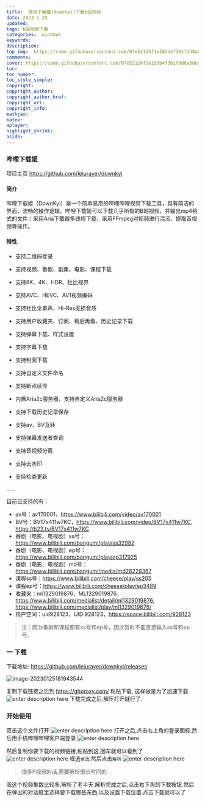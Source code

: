 ```yaml
---
title:  使用下载姬(downkyi)下载b站视频
date: 2023-1-25
updated:
tags: b站视频下载
categories:  windows
keywords:
description:
top_img:  https://camo.githubusercontent.com/07e52124f1e18db4f361fdd8a6dead9a20924b4f73bb1f40da52931d2e8958f2/68747470733a2f2f73322e6c6f6c692e6e65742f323032322f30362f30342f644f73717466425863655267726a322e706e67
comments:
cover: https://camo.githubusercontent.com/07e52124f1e18db4f361fdd8a6dead9a20924b4f73bb1f40da52931d2e8958f2/68747470733a2f2f73322e6c6f6c692e6e65742f323032322f30362f30342f644f73717466425863655267726a322e706e67
toc:
toc_number:
toc_style_simple:
copyright:
copyright_author:
copyright_author_href:
copyright_url:
copyright_info:
mathjax:
katex:
aplayer:
highlight_shrink:
aside:
---
```


### 哔哩下载姬

项目主页  https://github.com/leiurayer/downkyi

#### 简介

哔哩下载姬（DownKyi）是一个简单易用的哔哩哔哩视频下载工具，具有简洁的界面，流畅的操作逻辑。哔哩下载姬可以下载几乎所有的B站视频，并输出mp4格式的文件；采用Aria下载器多线程下载，采用FFmpeg对视频进行混流、提取音视频等操作。

#### 特性

-  支持二维码登录
-  支持视频、番剧、剧集、电影、课程下载
-  支持8K、4K、HDR、杜比视界


-  支持AVC、HEVC、AV1视频编码


-  支持杜比全景声、Hi-Res无损音质


-  支持用户收藏夹、订阅、稍后再看、历史记录下载


-  支持弹幕下载、样式设置

-  支持字幕下载

-  支持封面下载

-  支持自定义文件命名

-  支持断点续传

-  内置Aria2c服务器，支持自定义Aria2c服务器

-  支持下载历史记录保存

-  支持av、BV互转

-  支持弹幕发送者查询

-  支持音视频分离

-  支持去水印

-  支持检查更新

  ......

 目前已支持的有：

-  av号：av170001，https://www.bilibili.com/video/av170001
-  BV号：BV17x411w7KC，https://www.bilibili.com/video/BV17x411w7KC, https://b23.tv/BV17x411w7KC
-  番剧（电影、电视剧）ss号：https://www.bilibili.com/bangumi/play/ss32982
-  番剧（电影、电视剧）ep号：https://www.bilibili.com/bangumi/play/ep317925
-  番剧（电影、电视剧）md号：https://www.bilibili.com/bangumi/media/md28228367
-  课程ss号：https://www.bilibili.com/cheese/play/ss205
-  课程ep号：https://www.bilibili.com/cheese/play/ep3489
-  收藏夹：ml1329019876，ML1329019876，https://www.bilibili.com/medialist/detail/ml1329019876, https://www.bilibili.com/medialist/play/ml1329019876/
-  用户空间：uid928123，UID:928123，https://space.bilibili.com/928123

> 注：因为番剧和课程都有ss号和ep号，因此暂时不能直接输入ss号和ep号。
### 一 下载

下载地址: https://github.com/leiurayer/downkyi/releases

![image-20230125181943544](https://s2.loli.net/2023/01/25/oDGiP2yEV6Ubuak.png)

复制下载链接之后到 https://ghproxy.com/ 粘贴下载, 这样做是为了加速下载
![enter description here](https://s2.loli.net/2023/01/25/eBjHC98gNLdfJRT.png)
下载完成之后,解压打开就行了. 
### 开始使用
双击这个文件打开
![enter description here](https://s2.loli.net/2023/01/25/vswnXM2cFIT4xjV.png)
打开之后,点击右上角的登录图标,然后用手机哔哩哔哩客户端登录
![enter description here](https://s2.loli.net/2023/01/25/ZhKfEATGtoSMPu3.png)

然后复制你要下载的视频链接,粘贴到这,回车就可以看到了
![enter description here](https://s2.loli.net/2023/01/25/aBhnymdfzqVkPZG.png)
框选`全选`,然后点击`解析`
![enter description here](https://s2.loli.net/2023/01/25/gea8YZWrXnvi7HQ.png)

> 很多P视频的话,需要解析很长时间的.

我这个视频集数比较多,解析了老半天.解析完成之后,点击右下角的下载按钮.然后在弹出的对话框里选择要下载哪些东西,以及设置下载位置.点击下载就可以了


